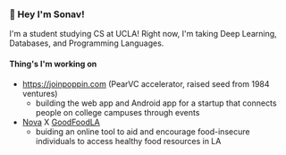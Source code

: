 ### 👋 Hey I'm Sonav!

I'm a student studying CS at UCLA! Right now, I'm taking Deep Learning, Databases, and Programming Languages.

#### Thing's I'm working on
* https://joinpoppin.com (PearVC accelerator, raised seed from 1984 ventures)
  * building the web app and Android app for a startup that connects people on college campuses through events
* [Nova](https://www.novaforgood.org/) X [GoodFoodLA](https://www.goodfoodla.org/)
  * buiding an online tool to aid and encourage food-insecure individuals to access healthy food resources in LA

<!--
**SonavAgarwal/SonavAgarwal** is a ✨ _special_ ✨ repository because its `README.md` (this file) appears on your GitHub profile.

Here are some ideas to get you started:

- 🔭 I’m currently working on ...
- 🌱 I’m currently learning ...
- 👯 I’m looking to collaborate on ...
- 🤔 I’m looking for help with ...
- 💬 Ask me about ...
- 📫 How to reach me: ...
- 😄 Pronouns: ...
- ⚡ Fun fact: ...
-->
